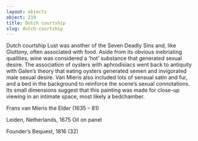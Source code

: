 ```yaml
---
layout: objects
object: 219
title: Dutch courtship
slug: dutch-courtship
---
```

Dutch courtship  Lust was another of the Seven Deadly Sins and, like Gluttony, often associated with food. Aside from its obvious inebriating qualities, wine was considered a ‘hot’ substance that generated sexual desire. The association  of oysters with aphrodisiacs went back to  antiquity with Galen’s theory that eating oysters generated semen and invigorated male sexual desire. Van Mieris also included lots of sensual satin and fur, and a bed in the background to reinforce the scene’s sexual  connotations. Its small dimensions suggest that  this painting was made for close-up viewing in an intimate space, most likely a bedchamber.

Frans van Mieris the Elder (1635 – 81)  

Leiden, Netherlands, 1675 Oil on panel  

Founder’s Bequest, 1816 (32)
